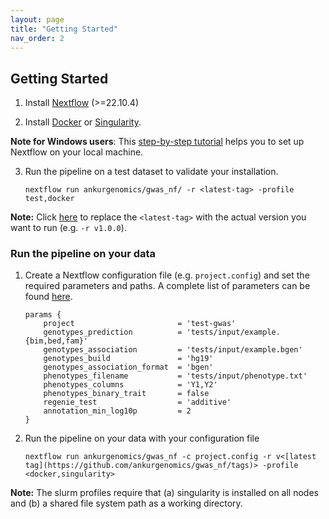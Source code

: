 ```yaml
---
layout: page
title: "Getting Started"
nav_order: 2
---
```


## Getting Started

1. Install [Nextflow](https://www.nextflow.io/docs/latest/getstarted.html#installation) (>=22.10.4) 

2. Install [Docker](https://docs.docker.com/get-docker/) or [Singularity](https://sylabs.io/). 

**Note for Windows users**: This [step-by-step tutorial](https://www.nextflow.io/blog/2021/setup-nextflow-on-windows.html) helps you to set up Nextflow on your local machine.

3. Run the pipeline on a test dataset to validate your installation.

    ```
    nextflow run ankurgenomics/gwas_nf/ -r <latest-tag> -profile test,docker
    ```
**Note:** Click [here](https://github.com/ankurgenomics/gwas_nf/tags) to replace the `<latest-tag>` with the actual version you want to run (e.g. `-r v1.0.0`). 

### Run the pipeline on your data

1. Create a Nextflow configuration file (e.g. `project.config`) and set the required parameters and paths. A complete list of parameters can be found [here](params/params.md).

    ```
    params {
        project                       = 'test-gwas'
        genotypes_prediction          = 'tests/input/example.{bim,bed,fam}'
        genotypes_association         = 'tests/input/example.bgen'
        genotypes_build               = 'hg19'
        genotypes_association_format  = 'bgen'
        phenotypes_filename           = 'tests/input/phenotype.txt'
        phenotypes_columns            = 'Y1,Y2'
        phenotypes_binary_trait       = false
        regenie_test                  = 'additive'
        annotation_min_log10p         = 2
    }
    ```


2. Run the pipeline on your data with your configuration file
    ```
    nextflow run ankurgenomics/gwas_nf -c project.config -r v<[latest tag](https://github.com/ankurgenomics/gwas_nf/tags)> -profile <docker,singularity>
    ```

**Note:** The slurm profiles require that (a) singularity is installed on all nodes and (b) a shared file system path as a working directory.
